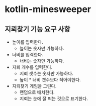 # kotlin-minesweeper

## 지뢰찾기 기능 요구 사항
- 높이를 입력한다.
    - 높이는 숫자만 가능하다.
- 너비를 입력한다.
    - 너비는 숫자만 가능하다.
- 지뢰 개수를 입력한다.
    - 지뢰 갯수는 숫자만 가능하다.
    - 높이 * 너비 갯수보다 적어야한다.
- 지뢰찾기 게임을 그린다.
    - 랜덤으로 배치한다.
    - 지뢰는 눈에 잘 띄는 것으로 표기한다.
